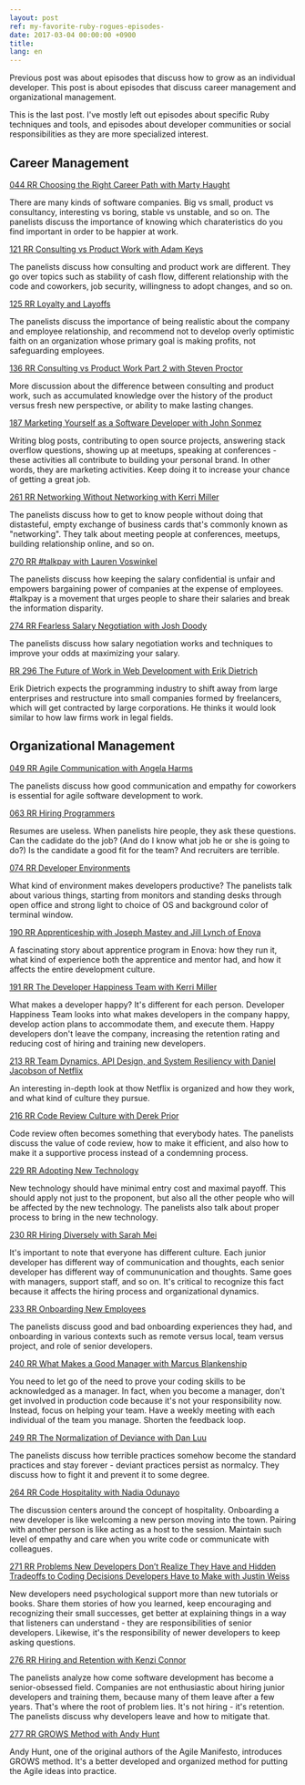 ```yaml
---
layout: post
ref: my-favorite-ruby-rogues-episodes-
date: 2017-03-04 00:00:00 +0900
title: 
lang: en
---
```


Previous post was about episodes that discuss how to grow as an individual
developer. This post is about episodes that discuss career management
and organizational management.

This is the last post. I've mostly left out episodes about specific Ruby techniques and tools, and episodes about developer communities or social responsibilities as they are more specialized interest. 

## Career Management

[044 RR Choosing the Right Career Path with Marty Haught](https://devchat.tv/ruby-rogues/044-rr-choosing-the-right-career-path-with-marty-haught)

There are many kinds of software companies. Big vs small, product vs consultancy, interesting vs boring, stable vs unstable, and so on. The panelists discuss the importance of knowing which charateristics do you find important in order to be happier at work.

[121 RR Consulting vs Product Work with Adam Keys](https://devchat.tv/ruby-rogues/121-rr-consulting-vs-product-work-with-adam-keys)

The panelists discuss how consulting and product work are different. They go over topics such as stability of cash flow, different relationship with the code and coworkers, job security, willingness to adopt changes, and so on. 

[125 RR Loyalty and Layoffs](https://devchat.tv/ruby-rogues/125-rr-loyalty-and-layoffs)

The panelists discuss the importance of being realistic about the company and employee relationship, and recommend not to develop overly optimistic faith on an organization whose primary goal is making profits, not safeguarding employees.

[136 RR Consulting vs Product Work Part 2 with Steven Proctor](https://devchat.tv/ruby-rogues/136-rr-consulting-vs-product-work-part-2-with-steven-proctor)

More discussion about the difference between consulting and product work, such as accumulated knowledge over the history of the product versus fresh new perspective, or ability to make lasting changes.

[187 Marketing Yourself as a Software Developer with John Sonmez](https://devchat.tv/ruby-rogues/187-marketing-yourself-as-a-software-developer-with-john-sonmez)

Writing blog posts, contributing to open source projects, answering stack overflow questions, showing up at meetups, speaking at conferences - these activities all contribute to building your personal brand. In other words, they are marketing activities. Keep doing it to increase your chance of getting a great job.

[261 RR Networking Without Networking with Kerri Miller](https://devchat.tv/ruby-rogues/261-rr-networking-without-networking-with-kerri-miller)

The panelists discuss how to get to know people without doing that distasteful, empty exchange of business cards that's commonly known as "networking". They talk about meeting people at conferences, meetups, building relationship online, and so on.

[270 RR #talkpay with Lauren Voswinkel](https://devchat.tv/ruby-rogues/270-rr-talkpay-with-lauren-voswinkel)

The panelists discuss how keeping the salary confidential is unfair and empowers bargaining power of companies at the expense of employees. #talkpay is a movement that urges people to share their salaries and break the information disparity.

[274 RR Fearless Salary Negotiation with Josh Doody](https://devchat.tv/ruby-rogues/274-rr-fearless-salary-negotiation-with-josh-doody)

The panelists discuss how salary negotiation works and techniques to improve your odds at maximizing your salary. 

[RR 296 The Future of Work in Web Development with Erik Dietrich](https://devchat.tv/ruby-rogues/rr-296-the-future-of-work-in-web-development-with-erik-dietrich)

Erik Dietrich expects the programming industry to shift away from large enterprises and restructure into small companies formed by freelancers, which will get contracted by large corporations. He thinks it would look similar to how law firms work in legal fields.

## Organizational Management

[049 RR Agile Communication with Angela Harms](https://devchat.tv/ruby-rogues/049-rr-agile-communication-with-angela-harms)

The panelists discuss how good communication and empathy for coworkers is essential for agile software development to work.

[063 RR Hiring Programmers](https://devchat.tv/ruby-rogues/063-rr-hiring-programmers)

Resumes are useless. When panelists hire people, they ask these questions. Can the cadidate do the job? (And do I know what job he or she is going to do?) Is the candidate a good fit for the team? And recruiters are terrible. 

[074 RR Developer Environments](https://devchat.tv/ruby-rogues/074-rr-developer-environments)

What kind of environment makes developers productive? The panelists talk about various things, starting from monitors and standing desks through open office and strong light to choice of OS and background color of terminal window. 

[190 RR Apprenticeship with Joseph Mastey and Jill Lynch of Enova](https://devchat.tv/ruby-rogues/190-rr-apprenticeship-with-joseph-mastey-and-jill-lynch-of-enova)

A fascinating story about apprentice program in Enova: how they run it, what kind of experience both the apprentice and mentor had, and how it affects the entire development culture.

[191 RR The Developer Happiness Team with Kerri Miller](https://devchat.tv/ruby-rogues/191-rr-the-developer-happiness-team-with-kerri-miller)

What makes a developer happy? It's different for each person. Developer Happiness Team looks into what makes developers in the company happy, develop action plans to accommodate them, and execute them. Happy developers don't leave the company, increasing the retention rating and reducing cost of hiring and training new developers.

[213 RR Team Dynamics, API Design, and System Resiliency with Daniel Jacobson
of Netflix](https://devchat.tv/ruby-rogues/213-rr-team-dynamics-api-design-and-system-resiliency-with-daniel-jacobson-of-netflix)

An interesting in-depth look at thow Netflix is organized and how they work, and what kind of culture they pursue.

[216 RR Code Review Culture with Derek Prior](https://devchat.tv/ruby-rogues/216-rr-code-review-culture-with-derek-prior)

Code review often becomes something that everybody hates. The panelists discuss the value of code review, how to make it efficient, and also how to make it a supportive process instead of a condemning process.

[229 RR Adopting New Technology](https://devchat.tv/ruby-rogues/229-rr-adopting-new-technology)

New technology should have minimal entry cost and maximal payoff. This should apply not just to the proponent, but also all the other people who will be affected by the new technology. The panelists also talk about proper process to bring in the new technology.

[230 RR Hiring Diversely with Sarah Mei](https://devchat.tv/ruby-rogues/230-rr-hiring-diversely-with-sarah-mei)

It's important to note that everyone has different culture. Each junior developer has different way of communication and thoughts, each senior developer has different way of commununication and thoughts. Same goes with managers, support staff, and so on. It's critical to recognize this fact because it affects the hiring process and organizational dynamics. 

[233 RR Onboarding New Employees](https://devchat.tv/ruby-rogues/233-rr-onboarding-new-employees)

The panelists discuss good and bad onboarding experiences they had, and onboarding in various contexts such as remote versus local, team versus project, and role of senior developers. 

[240 RR What Makes a Good Manager with Marcus Blankenship](https://devchat.tv/ruby-rogues/240-rr-what-makes-a-good-manager-with-marcus-blankenship)

You need to let go of the need to prove your coding skills to be acknowledged as a manager. In fact, when you become a manager, don't get involved in production code because it's not your responsibility now. Instead, focus on helping your team. Have a weekly meeting with each individual of the team you manage. Shorten the feedback loop. 

[249 RR The Normalization of Deviance with Dan Luu](https://devchat.tv/ruby-rogues/249-rr-the-normalization-of-deviance-with-dan-luu)

The panelists discuss how terrible practices somehow become the standard practices and stay forever - deviant practices persist as normalcy. They discuss how to fight it and prevent it to some degree. 

[264 RR Code Hospitality with Nadia Odunayo](https://devchat.tv/ruby-rogues/264-rr-code-hospitality-with-nadia-odunayo)

The discussion centers around the concept of hospitality. Onboarding a new developer is like welcoming a new person moving into the town. Pairing with another person is like acting as a host to the session. Maintain such level of empathy and care when you write code or communicate with colleagues. 

[271 RR Problems New Developers Don’t Realize They Have and Hidden Tradeoffs to
Coding Decisions Developers Have to Make with Justin Weiss](https://devchat.tv/ruby-rogues/271-rr-problems-new-developers-dont-realize-they-have-and-hidden-tradeoffs-to-coding-decisions-developers-have-to-make-with-justin-weiss)

New developers need psychological support more than new tutorials or books. Share them stories of how you learned, keep encouraging and recognizing their small successes, get better at explaining things in a way that listeners can understand - they are responsibilities of senior developers. Likewise, it's the responsibility of newer developers to keep asking questions.

[276 RR Hiring and Retention with Kenzi Connor](https://devchat.tv/ruby-rogues/276-rr-hiring-and-retention-with-kenzi-connor)

The panelists analyze how come software development has become a senior-obsessed field. Companies are not enthusiastic about hiring junior developers and training them, because many of them leave after a few years. That's where the root of problem lies. It's not hiring - it's retention. The panelists discuss why developers leave and how to mitigate that.

[277 RR GROWS Method with Andy Hunt](https://devchat.tv/ruby-rogues/277-rr-grows-method-with-andy-hunt)

Andy Hunt, one of the original authors of the Agile Manifesto, introduces GROWS method. It's a better developed and organized method for putting the Agile ideas into practice.
